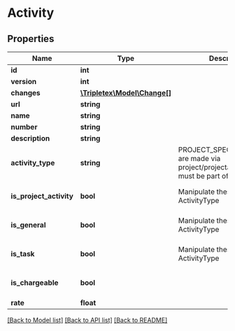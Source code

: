 # Activity

## Properties
Name | Type | Description | Notes
------------ | ------------- | ------------- | -------------
**id** | **int** |  | [optional] 
**version** | **int** |  | [optional] 
**changes** | [**\Tripletex\Model\Change[]**](Change.md) |  | [optional] 
**url** | **string** |  | [optional] 
**name** | **string** |  | [optional] 
**number** | **string** |  | [optional] 
**description** | **string** |  | [optional] 
**activity_type** | **string** | PROJECT_SPECIFIC_ACTIVITY are made via project/projectactivity, as they must be part of a project. | [optional] 
**is_project_activity** | **bool** | Manipulate these with ActivityType | [optional] [default to false]
**is_general** | **bool** | Manipulate these with ActivityType | [optional] [default to false]
**is_task** | **bool** | Manipulate these with ActivityType | [optional] [default to false]
**is_chargeable** | **bool** |  | [optional] [default to false]
**rate** | **float** |  | [optional] 

[[Back to Model list]](../../README.md#documentation-for-models) [[Back to API list]](../../README.md#documentation-for-api-endpoints) [[Back to README]](../../README.md)

